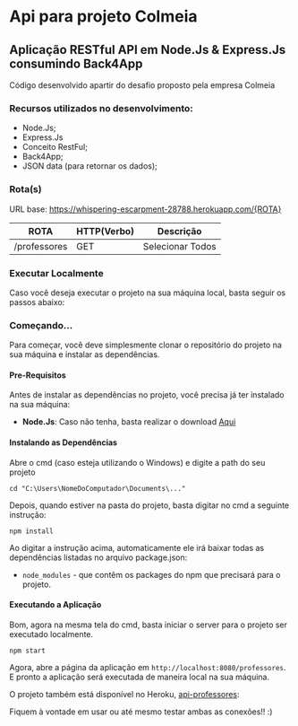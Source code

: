 # Api para projeto Colmeia

## Aplicação RESTful API em Node.Js & Express.Js consumindo Back4App

Código desenvolvido apartir do desafio proposto pela empresa Colmeia

### Recursos utilizados no desenvolvimento:

- Node.Js;
- Express.Js
- Conceito RestFul;
- Back4App;
- JSON data (para retornar os dados);

### Rota(s)

URL base: https://whispering-escarpment-28788.herokuapp.com/{ROTA}

  ROTA                    |     HTTP(Verbo)   |      Descrição        | 
------------------------- | ----------------- | --------------------- | 
/professores              |       GET         | Selecionar Todos      | 


### Executar Localmente

Caso você deseja executar o projeto na sua máquina local, basta seguir os passos abaixo:

### Começando...

Para começar, você deve simplesmente clonar o repositório do projeto na sua máquina e instalar as dependências.

#### Pre-Requisitos

Antes de instalar as dependências no projeto, você precisa já ter instalado na sua máquina:

* **Node.Js**: Caso não tenha, basta realizar o download [Aqui](https://nodejs.org/en/)

#### Instalando as Dependências

Abre o cmd (caso esteja utilizando o Windows) e digite a path do seu projeto

```
cd "C:\Users\NomeDoComputador\Documents\..."
```

Depois, quando estiver na pasta do projeto, basta digitar no cmd a seguinte instrução:

```
npm install
```

Ao digitar a instrução acima, automaticamente ele irá baixar todas as dependências listadas no arquivo package.json:

* `node_modules` - que contêm os packages do npm que precisará para o projeto.

#### Executando a Aplicação

Bom, agora na mesma tela do cmd, basta iniciar o server para o projeto ser executado localmente.

```
npm start

```


Agora, abre a página da aplicação em `http://localhost:8080/professores`. E pronto a aplicação será executada de maneira local na sua máquina.        

O projeto também está disponível no Heroku, [api-professores](https://whispering-escarpment-28788.herokuapp.com/professores): 

Fiquem à vontade em usar ou até mesmo testar ambas as conexões!! :)  
